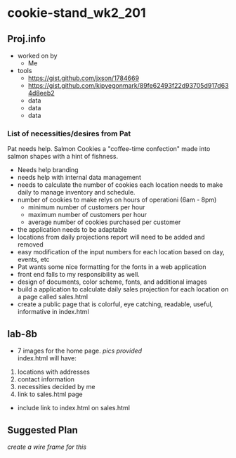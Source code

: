# cookie-stand_wk2_201
## Proj.info
* worked on by 
  * Me
* tools
  * https://gist.github.com/jxson/1784669
  * https://gist.github.com/kipyegonmark/89fe62493f22d93705d917d634d8eeb2
  * data
  * data
  * data

### List of necessities/desires from Pat

Pat needs help. 
Salmon Cookies a "coffee-time confection" made into salmon shapes with a hint of fishness.
* Needs help branding
* needs help with internal data management
* needs to calculate the number of cookies each location needs to make daily to manage inventory and schedule.
* number of cookies to make relys on hours of operationi (6am - 8pm)
  * minimum number of customers per hour
  * maximum number of customers per hour
  * average number of cookies purchased per customer
* the application needs to be adaptable
* locations from daily projections report will need to be added and removed
* easy modification of the input numbers for each location based on day, events, etc
* Pat wants some nice formatting for the fonts in a web application
* front end falls to my responsibility as well.
* design of documents, color scheme, fonts, and additional images
* build a application to calculate daily sales projection for each location on a page called sales.html
* create a public page that is colorful, eye catching, readable, useful, informative in index.html

## lab-8b
* 7 images for the home page. *pics provided*<br>
index.html will have:
1. locations with addresses
2. contact information
3. necessities decided by me
4. link to sales.html page
  * include link to index.html on sales.html
  
## Suggested Plan
*create a wire frame for this*


